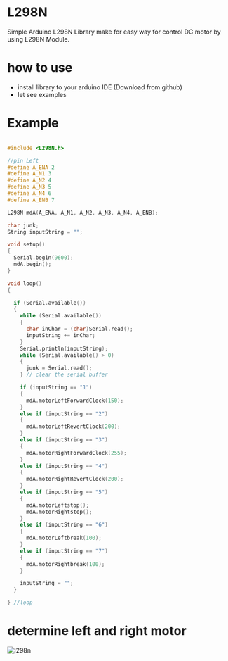 # L298N

Simple Arduino L298N Library make for easy way for control DC motor by using L298N Module.

# how to use

- install library to your arduino IDE (Download from github)
- let see examples

# Example

```c++

#include <L298N.h>

//pin Left
#define A_ENA 2
#define A_N1 3
#define A_N2 4
#define A_N3 5
#define A_N4 6
#define A_ENB 7

L298N mdA(A_ENA, A_N1, A_N2, A_N3, A_N4, A_ENB);

char junk;
String inputString = "";

void setup()
{
  Serial.begin(9600);
  mdA.begin();
}

void loop()
{

  if (Serial.available())
  {
    while (Serial.available())
    {
      char inChar = (char)Serial.read();
      inputString += inChar;
    }
    Serial.println(inputString);
    while (Serial.available() > 0)
    {
      junk = Serial.read();
    } // clear the serial buffer

    if (inputString == "1")
    {
      mdA.motorLeftForwardClock(150);
    }
    else if (inputString == "2")
    {
      mdA.motorLeftRevertClock(200);
    }
    else if (inputString == "3")
    {
      mdA.motorRightForwardClock(255);
    }
    else if (inputString == "4")
    {
      mdA.motorRightRevertClock(200);
    }
    else if (inputString == "5")
    {
      mdA.motorLeftstop();
      mdA.motorRightstop();
    }
    else if (inputString == "6")
    {
      mdA.motorLeftbreak(100);
    }
    else if (inputString == "7")
    {
      mdA.motorRightbreak(100);
    }

    inputString = "";
  }

} //loop

```

# determine left and right motor

![l298n](https://github.com/xang555/L298N/blob/master/img/l298edit.png)
